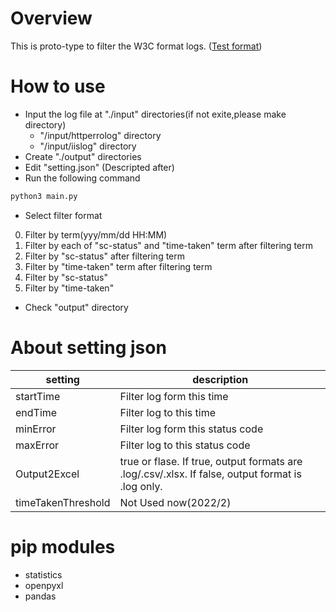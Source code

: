 # Overview
This is proto-type to filter the W3C format logs.
([Test format](https://help.sumologic.jp/07Sumo-Logic-Apps/04Microsoft-and-Azure/IIS_10/Collect_Logs_for_the_IIS_10_App#iis-%E3%82%A2%E3%82%AF%E3%82%BB%E3%82%B9-%E3%83%AD%E3%82%B0-w3c-%E3%83%87%E3%83%95%E3%82%A9%E3%83%AB%E3%83%88%E5%BD%A2%E5%BC%8F))

# How to use

- Input the log file at "./input" directories(if not exite,please make directory)
    - "/input/httperrolog" directory
    - "/input/iislog" directory
- Create "./output" directories
- Edit "setting.json" (Descripted after)
- Run the following command

``` cmd
python3 main.py
```

- Select filter format

0. Filter by term(yyy/mm/dd HH:MM)
1. Filter by each of "sc-status" and "time-taken" term after filtering term
2. Filter by "sc-status" after filtering term
3. Filter by "time-taken" term after filtering term
4. Filter by "sc-status"
5. Filter by "time-taken"

- Check "output" directory

# About setting json


| setting | description |
|---|-------|
|startTime|Filter log form this time|
|endTime|Filter log to this time|
|minError|Filter log form this status code|
|maxError|Filter log to this status code|
|Output2Excel|true or flase. If true, output formats are .log/.csv/.xlsx. If false, output format is .log only.|
|timeTakenThreshold|Not Used now(2022/2)|



# pip modules

- statistics
- openpyxl
- pandas